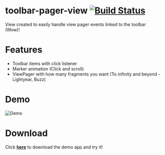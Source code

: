 # toolbar-pager-view [![Build Status](https://travis-ci.org/PedroOkawa/toolbar-pager-view.svg?branch=master)](https://travis-ci.org/PedroOkawa/toolbar-pager-view)

View created to easily handle view pager events linked to the toolbar (Wow)!

# Features

* Toolbar items with click listener
* Marker animation (Click and scroll)
* ViewPager with how many fragments you want (To infinity and beyond - Lightyear, Buzz)

# Demo

![Demo](https://github.com/PedroOkawa/resourses/blob/master/toolbar_pager.gif)

# Download
Click **[here]** to download the demo app and try it!

[//]: # (These are reference links used in the body of this note and get stripped out when the markdown processor does it's job. There is no need to format nicely because it shouldn't be seen. Thanks SO - http://stackoverflow.com/questions/4823468/store-comments-in-markdown-syntax)

   [here]: <https://github.com/PedroOkawa/resourses/blob/master/toolbar-pager-demo.apk>
